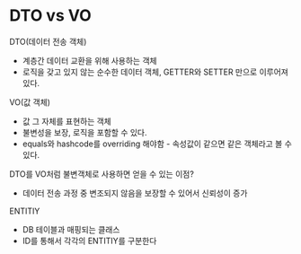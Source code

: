 # DTO vs VO

DTO(데이터 전송 객체)

- 계층간 데이터 교환을 위해 사용하는 객체
- 로직을 갖고 있지 않는 순수한 데이터 객체, GETTER와 SETTER 만으로 이루어져 있다.

VO(값 객체)

- 값 그 자체를 표현하는 객체
- 불변성을 보장, 로직을 포함할 수 있다.
- equals와 hashcode를 overriding 해야함 - 속성값이 같으면 같은 객체라고 볼 수 있다.



DTO를 VO처럼 불변객체로 사용하면 얻을 수 있는 이점?

- 데이터 전송 과정 중 변조되지 않음을 보장할 수 있어서 신뢰성이 증가



ENTITIY

- DB 테이블과 매핑되는 클래스
- ID를 통해서 각각의 ENTITIY를 구분한다